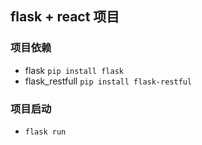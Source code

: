 ## flask + react 项目


### 项目依赖
- flask  ```pip install flask```
- flask_restfull ```pip install flask-restful```


### 项目启动
- ```flask run```